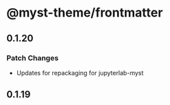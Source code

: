 # @myst-theme/frontmatter

## 0.1.20

### Patch Changes

- Updates for repackaging for jupyterlab-myst

## 0.1.19
